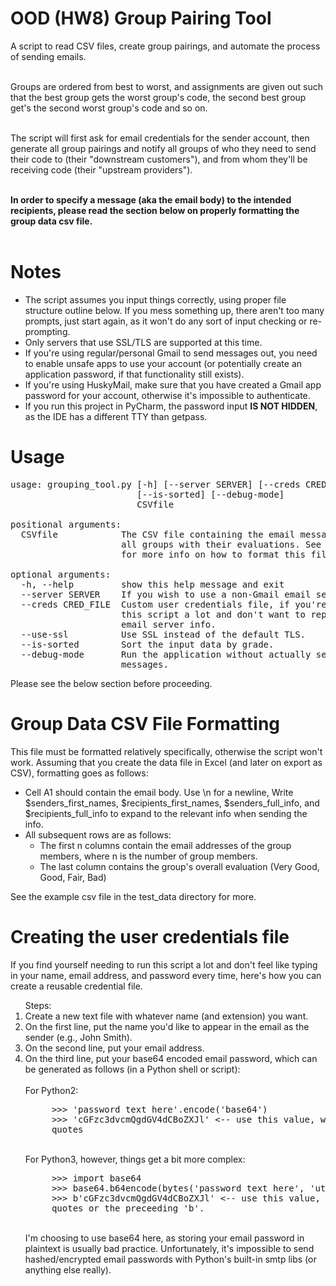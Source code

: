 <h1>OOD (HW8) Group Pairing Tool</h1>
A script to read CSV files, create group pairings, and automate the
process of sending emails.
<br/><br/>

Groups are ordered from best to worst, and assignments are given out
such that the best group gets the worst group's code, the second best group get's the second worst group's code and so on.
<br/><br/>

The script will first ask for email credentials for the sender account,
then generate all group pairings and notify all groups of who they
need to send their code to (their "downstream customers"), and from
whom they'll be receiving code (their "upstream providers").
<br/><br/>

<b>In order to specify a message (aka the email body) to the intended
recipients, please read the section below on properly formatting the
group data csv file.</b>
<br/><br/>

<h1>Notes</h1>
<ul>
    <li>The script assumes you input things correctly, using proper
    file structure outline below. If you mess something up, there
    aren't too many prompts, just start again, as it won't do any
    sort of input checking or re-prompting.</li>
    <li>Only servers that use SSL/TLS are supported at this time.</li>
    <li>If you're using regular/personal Gmail to send messages out,
    you need to enable unsafe apps to use your account (or potentially
    create an application password, if that functionality still
    exists).</li>
    <li>If you're using HuskyMail, make sure that you have created a
    Gmail app password for your account, otherwise it's impossible to
    authenticate.</li>
    <li>If you run this project in PyCharm, the password input <b>IS
    NOT HIDDEN</b>, as the IDE has a different TTY than getpass.</li>

</ul>

<h1>Usage</h1>
<pre>usage: grouping_tool.py [-h] [--server SERVER] [--creds CRED_FILE] [--use-ssl]
                        [--is-sorted] [--debug-mode]
                        CSVfile<br>
positional arguments:
  CSVfile            The CSV file containing the email message to send out and
                     all groups with their evaluations. See the project README
                     for more info on how to format this file.<br/>
optional arguments:
  -h, --help         show this help message and exit
  --server SERVER    If you wish to use a non-Gmail email server.
  --creds CRED_FILE  Custom user credentials file, if you're going to be using
                     this script a lot and don't want to repeatedly enter your
                     email server info.
  --use-ssl          Use SSL instead of the default TLS.
  --is-sorted        Sort the input data by grade.
  --debug-mode       Run the application without actually sending the
                     messages.</pre>
Please see the below section before proceeding.</p>

<h1>Group Data CSV File Formatting</h1>
This file must be formatted relatively specifically, otherwise the
script won't work. Assuming that you create the data file in Excel (and
later on export as CSV), formatting goes as follows:
   <ul>
        <li>Cell A1 should contain the email body. Use \n for a newline,
        Write $senders_first_names, $recipients_first_names,
        $senders_full_info, and $recipients_full_info to expand to the
        relevant info when sending the info.</li>
        <li>All subsequent rows are as follows:
            <ul>
                <li>The first n columns contain the email addresses of
                the group members, where n is the number of group
                members.</li>
                <li>The last column contains the group's overall
                evaluation (Very Good, Good, Fair, Bad)</li>
            </ul>
        </li>
   </ul>
   See the example csv file in the test_data directory for more.

<h1>Creating the user credentials file</h1>
If you find yourself needing to run this script a lot and don't feel
like typing in your name, email address, and password every time,
here's how you can create a reusable credential file.
<ol>Steps:
    <li>Create a new text file with whatever name (and extension) you
    want.</li>
    <li>On the first line, put the name you'd like to appear in the
    email as the sender (e.g., John Smith).</li>
     <li>On the second line, put your email address.</li>
     <li>On the third line, put your base64 encoded email password,
     which can be generated as follows (in a Python shell or script):
     </li><br/>
     For Python2:<br/>
     <pre>
     >>> 'password text here'.encode('base64')
     >>> 'cGFzc3dvcmQgdGV4dCBoZXJl' &lt;-- use this value, without
     quotes</pre><br/>
     For Python3, however, things get a bit more complex:<br/>
     <pre>
     >>> import base64
     >>> base64.b64encode(bytes('password text here', 'utf-8'))
     >>> b'cGFzc3dvcmQgdGV4dCBoZXJl' &lt;-- use this value, without the
     quotes or the preceeding 'b'.</pre><br/>
     I'm choosing to use base64 here, as storing your email password in
     plaintext is usually bad practice. Unfortunately, it's impossible
     to send hashed/encrypted email passwords with Python's built-in
     smtp libs (or anything else really).
</ol>

